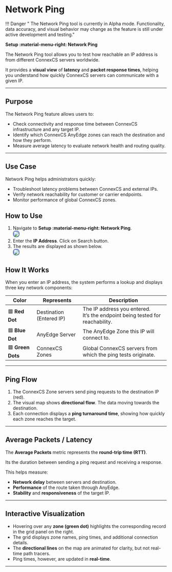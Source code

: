 # Network Ping

!!! Danger  " The Network Ping tool is currently in Alpha mode. Functionality, data accuracy, and visual behavior may change as the feature is still under active development and testing."

**Setup :material-menu-right: Network Ping**

The Network Ping tool allows you to test how reachable an IP address is from different ConnexCS servers worldwide.

It provides a **visual view** of **latency** and **packet response times**, helping you understand how quickly ConnexCS servers can communicate with a given IP.

---

## Purpose

The Network Ping feature allows users to:

* Check connectivity and response time between ConnexCS infrastructure and any target IP.
* Identify which ConnexCS AnyEdge zones can reach the destination and how they perform.
* Measure average latency to evaluate network health and routing quality.

---

## Use Case

Network Ping helps administrators quickly:

* Troubleshoot latency problems between ConnexCS and external IPs.
* Verify network reachability for customer or carrier endpoints.
* Monitor performance of global ConnexCS zones.

## How to Use

1. Navigate to **Setup :material-menu-right: Network Ping**.<br><img src="/misc/img/nwping1.png" style="border: 2px solid #4472C4; border-radius: 8px;"></br>
2. Enter the **IP Address**. Click on Search button.
3. The results are displayed as shown below. <br><img src="/misc/img/nwping2.png" style="border: 2px solid #4472C4; border-radius: 8px;"></br>

## How It Works

When you enter an IP address, the system performs a lookup and displays three key network components:

|**Color**|**Represents**|**Description**|
|---------|--------------|---------------|
|🟥 **Red Dot**|Destination (Entered IP)|The IP address you entered. <br>It’s the endpoint being tested for reachability.</br>|
|🟦 **Blue Dot**|AnyEdge Server|The AnyEdge Zone this IP will connect to.|
|🟩 **Green Dots**|ConnexCS Zones|Global ConnexCS servers from which the ping tests originate.|

---

## Ping Flow

1. The ConnexCS Zone servers send ping requests to the destination IP (red).
2. The visual map shows **directional flow**. The data moving towards the destination.
3. Each connection displays a **ping turnaround time**, showing how quickly each zone reaches the target.

---

## Average Packets / Latency

The **Average Packets** metric represents the **round-trip time (RTT)**.

Its the duration between sending a ping request and receiving a response.

This helps measure:

* **Network delay** between servers and destination.
* **Performance** of the route taken through AnyEdge.
* **Stability** and **responsiveness** of the target IP.

---

## Interactive Visualization

* Hovering over any **zone (green dot)** highlights the corresponding record in the grid panel on the right.
* The grid displays zone names, ping times, and additional connection details.
* The **directional lines** on the map are animated for clarity, but not real-time path tracers.
* Ping times, however, are updated in **real-time**.

---
